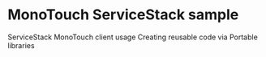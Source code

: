 MonoTouch ServiceStack sample
========

ServiceStack MonoTouch client usage
Creating reusable code via Portable libraries

